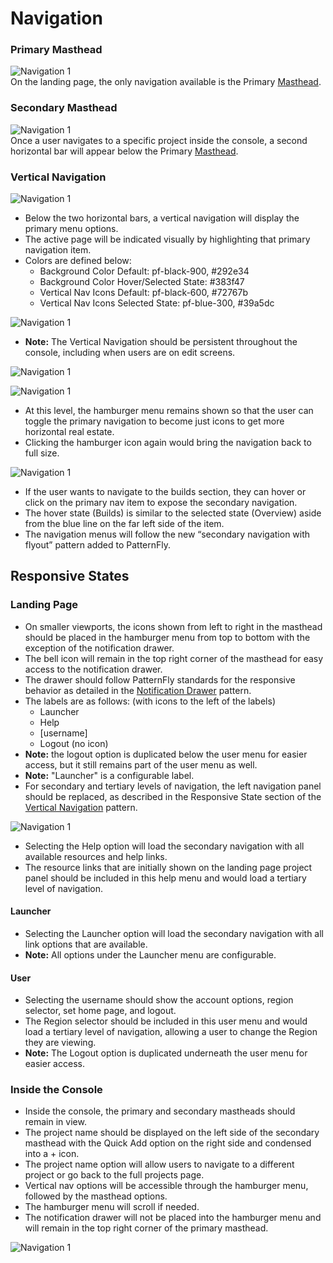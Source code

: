 # Navigation

### Primary Masthead
![Navigation 1](img/PrimaryMasthead.png)  
On the landing page, the only navigation available is the Primary [Masthead](http://openshift.github.io/openshift-origin-design/web-console/patterns/masthead).

### Secondary Masthead
![Navigation 1](img/SecondaryMasthead.png)  
Once a user navigates to a specific project inside the console, a second horizontal bar will appear below the Primary [Masthead](http://openshift.github.io/openshift-origin-design/web-console/patterns/masthead).


### Vertical Navigation
![Navigation 1](img/openshift-origin-content-1.png)
- Below the two horizontal bars, a vertical navigation will display the primary menu options.
- The active page will be indicated visually by highlighting that primary navigation item.
- Colors are defined below:
	- Background Color Default: pf-black-900, #292e34
	- Background Color Hover/Selected State: #383f47
	- Vertical Nav Icons Default: pf-black-600, #72767b
	- Vertical Nav Icons Selected State: pf-blue-300, #39a5dc

![Navigation 1](img/openshift-origin-content.png)
- **Note:** The Vertical Navigation should be persistent throughout the console, including when users are on edit screens.

![Navigation 1](img/NAVIGATION-3.png)

![Navigation 1](img/NAVIGATION-4.png)

- At this level, the hamburger menu remains shown so that the user can toggle the primary navigation to become just icons to get more horizontal real estate.
- Clicking the hamburger icon again would bring the navigation back to full size.

![Navigation 1](img/NAVIGATION-3B.png)

- If the user wants to navigate to the builds section, they can hover or click on the primary nav item to expose the secondary navigation.
- The hover state (Builds) is similar to the selected state (Overview) aside from the blue line on the far left side of the item.
- The navigation menus will follow the new “secondary navigation with flyout” pattern  added to PatternFly.

## Responsive States

### Landing Page
- On smaller viewports, the icons shown from left to right in the masthead should be placed in the hamburger menu from top to bottom with the exception of the notification drawer.
- The bell icon will remain in the top right corner of the masthead for easy access to the notification drawer.
- The drawer should follow PatternFly standards for the responsive behavior as detailed in the [Notification Drawer](http://www.patternfly.org/pattern-library/communication/notification-drawer/#/design) pattern.
- The labels are as follows: (with icons to the left of the labels)
	- Launcher
	- Help
	- [username]
	- Logout (no icon)
- **Note:** the logout option is duplicated below the user menu for easier access, but it still remains part of the user menu as well.
- **Note:** "Launcher" is a configurable label.
- For secondary and tertiary levels of navigation, the left navigation panel should be replaced, as described in the Responsive State section of the [Vertical Navigation](http://www.patternfly.org/pattern-library/navigation/vertical-navigation/#/design) pattern.

![Navigation 1](img/NAVIGATION-6.png)

- Selecting the Help option will load the secondary navigation with all available resources and help links.
- The resource links that are initially shown on the landing page project panel should be included in this help menu and would load a tertiary level of navigation.

#### Launcher

- Selecting the Launcher option will load the secondary navigation with all link options that are available.
- **Note:** All options under the Launcher menu are configurable.  

#### User

- Selecting the username should show the account options, region selector, set home page, and logout.
- The Region selector should be included in this user menu and would load a tertiary level of navigation, allowing a user to change the Region they are viewing.
- **Note:** The Logout option is duplicated underneath the user menu for easier access.

### Inside the Console

- Inside the console, the primary and secondary mastheads should remain in view.
- The project name should be displayed on the left side of the secondary masthead with the Quick Add option on the right side and condensed into a + icon.
- The project name option will allow users to navigate to a different project or go back to the full projects page.
- Vertical nav options will be accessible through the hamburger menu, followed by the masthead options.
- The hamburger menu will scroll if needed.
- The notification drawer will not be placed into the hamburger menu and will remain in the top right corner of the primary masthead.

![Navigation 1](img/NAVIGATION-07.png)

